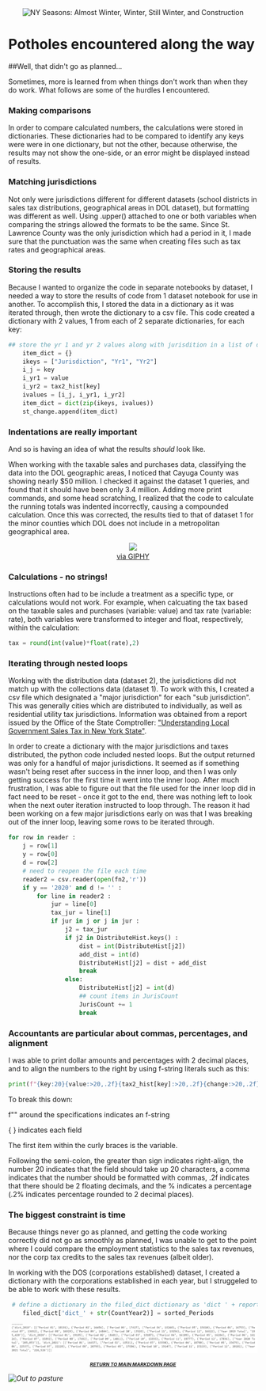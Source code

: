 <center>
    <img src="https://media.gettyimages.com/photos/road-markers-indicate-directions-for-the-interstate-87-also-known-as-picture-id698001966?s=2048x2048" title="People new to the Capital Region don't understand instructions to go 'south on the Northway'" alt="NY Seasons: Almost Winter, Winter, Still Winter, and Construction">
</center>

# Potholes encountered along the way

##Well, that didn't go as planned...

Sometimes, more is learned from when things don't work than when they do work.  What follows are some of the hurdles I encountered.

### Making comparisons

In order to compare calculated numbers, the calculations were stored in dictionaries.  These dictionaries had to be compared to identify any keys were were in one dictionary, but not the other, because otherwise, the results may not show the one-side, or an error might be displayed instead of results.

### Matching jurisdictions

Not only were jurisdictions different for different datasets (school districts in sales tax distributions, geographical areas in DOL dataset), but formatting was different as well.  Using .upper() attached to one or both variables when comparing the strings allowed the formats to be the same.  Since St. Lawrence County was the only jurisdiction which had a period in it, I made sure that the punctuation was the same when creating files such as tax rates and geographical areas.


### Storing the results

Because I wanted to organize the code in separate notebooks by dataset, I needed a way to store the results of code from 1 dataset notebook for use in another.  To accomplish this, I stored the data in a dictionary as it was iterated through, then wrote the dictionary to a csv file.  This code created a dictionary with 2 values, 1 from each of 2 separate dictionaries, for each key:

```python
## store the yr 1 and yr 2 values along with jurisdition in a list of dictionaries, to be saved as a csv file, for use in comparison with employment statistics
    item_dict = {}
    ikeys = ["Jurisdiction", "Yr1", "Yr2"]
    i_j = key
    i_yr1 = value
    i_yr2 = tax2_hist[key]
    ivalues = [i_j, i_yr1, i_yr2]
    item_dict = dict(zip(ikeys, ivalues))
    st_change.append(item_dict)
```

### Indentations are really important

And so is having an idea of what the results <i>should</i> look like.

When working with the taxable sales and purchases data, classifying the data into the DOL geographic areas, I noticed that Cayuga County was showing nearly &#36;50 million.  I checked it against the dataset 1 queries, and found that it should have been only 3.4 million.  Adding more print commands, and some head scratching, I realized that the code to calculate the running totals was indented incorrectly, causing a compounded calculation.  Once this was corrected, the results tied to that of dataset 1 for the minor counties which DOL does not include in a metropolitan geographical area.


<p align="center">
    <center>
<img src="https://media2.giphy.com/media/453QsWPQj5bsQaqp8M/giphy.gif?cid=790b7611110d6b1b7a79d0ad2579f68080859bcf3477c217&rid=giphy.gif&ct=g"><br><a href="https://giphy.com/gifs/reaction-453QsWPQj5bsQaqp8M" title="They've blown out one of our engines!" alt="fix it.">via GIPHY</a></p></center>



### Calculations - no strings!

Instructions often had to be include a treatment as a specific type, or calculations would not work.  For example, when calcuating the tax based on the taxable sales and purchases (variable: value) and tax rate (variable: rate), both variables were transformed to integer and float, respectively, within the calculation:

```python
tax = round(int(value)*float(rate),2)
```

### Iterating through nested loops

Working with the distribution data (dataset 2), the jurisdictions did not match up with the collections data (dataset 1).  To work with this, I created a csv file which designated a "major jurisdiction" for each "sub jurisdiction".  This was generally cities which are distributed to individually, as well as residential utility tax jurisdictions.  Information was obtained from a report issued by the Office of the State Comptroller: ["Understanding Local Government Sales Tax in New York State"](https://www.osc.state.ny.us/files/local-government/publications/pdf/understanding-local-government-sales-tax-in-nys-2020-update.pdf).

In order to create a dictionary with the major jurisdictions and taxes distributed, the python code included nested loops.  But the output returned was only for a handful of major jurisdictions.  It seemed as if something wasn't being reset after success in the inner loop, and then I was only getting success for the first time it went into the inner loop.  After much frustration, I was able to figure out that the file used for the inner loop did in fact need to be reset - once it got to the end, there was nothing left to look when the next outer iteration instructed to loop through.  The reason it had been working on a few major jurisdictions early on was that I was breaking out of the inner loop, leaving some rows to be iterated through.

```python
for row in reader :
    j = row[1]
    y = row[0]
    d = row[2]
    # need to reopen the file each time
    reader2 = csv.reader(open(fn2,'r'))
    if y == '2020' and d != '' :
        for line in reader2 :
            jur = line[0]
            tax_jur = line[1]
            if jur in j or j in jur :
                j2 = tax_jur
                if j2 in DistributeHist.keys() :
                    dist = int(DistributeHist[j2])
                    add_dist = int(d)
                    DistributeHist[j2] = dist + add_dist
                    break
                else:
                    DistributeHist[j2] = int(d)
                    ## count items in JurisCount
                    JurisCount += 1
                    break
```

### Accountants are particular about commas, percentages, and alignment

I was able to print dollar amounts and percentages with 2 decimal places, and to align the numbers to the right by using f-string literals such as this:

```python
print(f"{key:20}{value:>20,.2f}{tax2_hist[key]:>20,.2f}{change:>20,.2f}{percent:>20.2%}")
```

To break this down:

f"" around the specifications indicates an f-string

{ } indicates each field

The first item within the curly braces is the variable.

Following the semi-colon, the greater than sign indicates right-align, the number 20 indicates that the field should take up 20 characters, a comma indicates that the number should be formatted with commas, .2f indicates that there should be 2 floating decimals, and the % indicates a percentage (.2% indicates percentage rounded to 2 decimal places).

### The biggest constraint is time

Because things never go as planned, and getting the code working correctly did not go as smoothly as planned, I was unable to get to the point where I could compare the employment statistics to the sales tax revenues, nor the corp tax credits to the  sales tax revenues (albeit older).

In working with the DOS (corporations established) dataset, I created a dictionary with the corporations established in each year, but I struggeled to be able to work with these results.

```python
 # define a dictionary in the filed_dict dictionary as 'dict ' + reporting year
    filed_dict['dict_' + str(CountYear2)] = sorted_Periods
```

![Corporations results](corporations.png)

<p align="center">
    <center><h1 style="font-size:1vw">
        <i>
            <a href = "README.md">RETURN TO MAIN MARKDOWN PAGE</a></h1>
    </center>
    </p>    

<img src="https://media.gettyimages.com/photos/new-york-state-cows-in-barn-picture-id136599143?s=2048x2048"
     title="The cows are unimpressed with my troubles." alt="Out to pasture">
</center>
</center>
